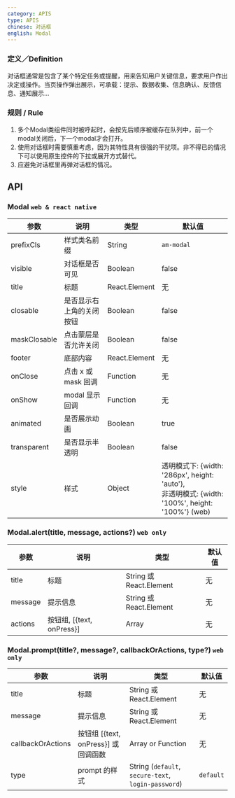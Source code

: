 ```yaml
---
category: APIS
type: APIS
chinese: 对话框
english: Modal
---
```


### 定义／Definition
对话框通常是包含了某个特定任务或提醒，用来告知用户关键信息，要求用户作出决定或操作。当页操作弹出展示，可承载：提示、数据收集、信息确认、反馈信息、通知展示…

### 规则 / Rule

1. 多个Modal类组件同时被呼起时，会按先后顺序被缓存在队列中，前一个modal关闭后，下一个modal才会打开。
2. 使用对话框时需要慎重考虑，因为其特性具有很强的干扰项。非不得已的情况下可以使用原生控件的下拉或展开方式替代。
3. 应避免对话框里再弹对话框的情况。


## API

### Modal `web & react native`

| 参数             | 说明                                         | 类型     | 默认值        |
|------------------|----------------------------------------------|----------|---------------|
| prefixCls      | 样式类名前缀 | String          | `am-modal`           |
| visible      | 对话框是否可见 | Boolean          | false           |
| title        | 标题           | React.Element    | 无           |
| closable     | 是否显示右上角的关闭按钮 | Boolean    | false        |
| maskClosable | 点击蒙层是否允许关闭 | Boolean   | false       |
| footer       | 底部内容       |  React.Element    | 无 |
| onClose      | 点击 x 或 mask 回调       | Function   | 无 |
| onShow      | modal 显示回调       | Function   | 无 |
| animated     | 是否展示动画       | Boolean   | true |
| transparent  | 是否显示半透明       | Boolean   |  false |
| style        |  样式              | Object | 透明模式下: {width: '286px', height: 'auto'}, <br />非透明模式:  {width: '100%', height: '100%'} (web)|

### Modal.alert(title, message, actions?) `web only`

| 参数             | 说明                                         | 类型     | 默认值        |
|------------------|----------------------------------------------|----------|---------------|
| title        | 标题                      | String 或 React.Element   | 无            |
| message      | 提示信息                  | String 或 React.Element    | 无    |
| actions         | 按钮组, [{text, onPress}]       | Array | 无            |

### Modal.prompt(title?, message?, callbackOrActions, type?) `web only`

| 参数             | 说明                                         | 类型     | 默认值        |
|------------------|----------------------------------------------|----------|---------------|
| title        | 标题                      | String 或 React.Element   | 无            |
| message      | 提示信息                  | String 或 React.Element                    | 无    |
| callbackOrActions  | 按钮组 [{text, onPress}] 或回调函数      | Array or Function | 无            |
| type       | prompt 的样式   | String (`default`, `secure-text`, `login-password`)|   `default`          |
